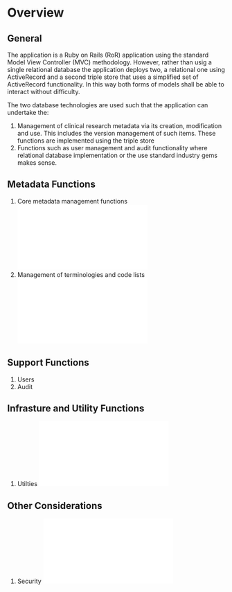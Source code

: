 # Overview

## General

The application is a Ruby on Rails (RoR) application using the standard Model View Controller (MVC) methodology. However, rather than usig a single relational database the application deploys two, a relational one using ActiveRecord and a second triple store that uses a simplified set of ActiveRecord functionality. In this way both forms of models shall be able to interact without difficulty.

The two database technologies are used such that the application can undertake the:
1. Management of clinical research metadata via its creation, modification and use. This includes the version management of such items. These functions are implemented using the triple store
1. Functions such as user management and audit functionality where relational database implementation or  the use standard industry gems makes sense.

## Metadata Functions

1. Core metadata management functions ![](core.md)
1. Management of terminologies and code lists ![](thesaurus.md)

## Support Functions

1. Users
1. Audit

## Infrasture and Utility Functions

1. Utilties ![](utilities.md)

## Other Considerations

1. Security ![](security.md)